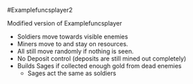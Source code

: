 #Examplefuncsplayer2

Modified version of Examplefuncsplayer
- Soldiers move towards visible enemies
- Miners move to and stay on resources.
- All still move randomly if nothing is seen.
- No Deposit control (deposits are still mined out completely)
- Builds Sages if collected enough gold from dead enemies
    - Sages act the same as soldiers